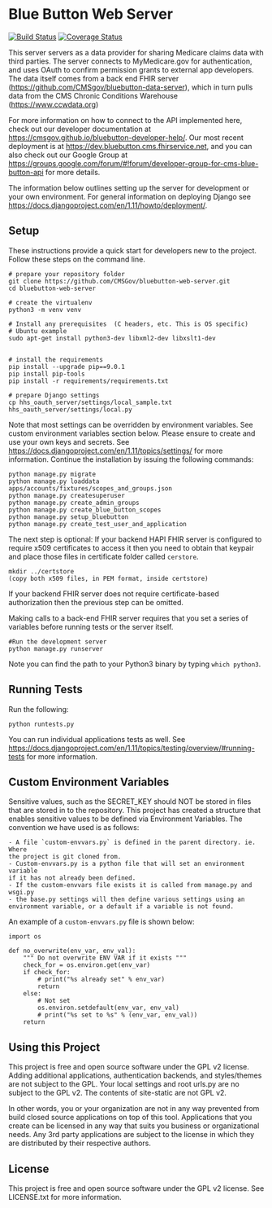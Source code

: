Blue Button Web Server
=====================================================

[![Build Status](https://travis-ci.org/TransparentHealth/hhs_oauth_server.svg?branch=develop)](https://travis-ci.org/TransparentHealth/hhs_oauth_server)
[![Coverage Status](https://coveralls.io/repos/github/TransparentHealth/hhs_oauth_server/badge.svg?branch=develop)](https://coveralls.io/github/TransparentHealth/hhs_oauth_server?branch=develop)

This server servers as a data provider for sharing Medicare claims data with third parties.
The server connects to MyMedicare.gov for authentication, and uses OAuth to confirm permission
grants to external app developers. The data itself comes from a back end FHIR server
(https://github.com/CMSgov/bluebutton-data-server), which in turn pulls data from the CMS
Chronic Conditions Warehouse (https://www.ccwdata.org)

For more information on how to connect to the API implemented here, check out our
developer documentation at https://cmsgov.github.io/bluebutton-developer-help/. Our most
recent deployment is at https://dev.bluebutton.cms.fhirservice.net, and you can also
check out our Google Group at https://groups.google.com/forum/#!forum/developer-group-for-cms-blue-button-api
for more details.

The information below outlines setting up the server for development or your own environment.
For general information on deploying Django see https://docs.djangoproject.com/en/1.11/howto/deployment/.

Setup
-----

These instructions provide a quick start for developers new to the project.
Follow these steps on the command line.

    # prepare your repository folder
    git clone https://github.com/CMSGov/bluebutton-web-server.git
    cd bluebutton-web-server

    # create the virtualenv
    python3 -m venv venv

    # Install any prerequisites  (C headers, etc. This is OS specific)
    # Ubuntu example
    sudo apt-get install python3-dev libxml2-dev libxslt1-dev


    # install the requirements
    pip install --upgrade pip==9.0.1
    pip install pip-tools
    pip install -r requirements/requirements.txt

    # prepare Django settings
    cp hhs_oauth_server/settings/local_sample.txt hhs_oauth_server/settings/local.py

Note that most settings can be overridden by environment variables. See custom environment variables section below.
Please ensure to create and use your own keys and secrets.  See https://docs.djangoproject.com/en/1.11/topics/settings/
for more information. Continue the installation by issuing the following commands:


    python manage.py migrate
    python manage.py loaddata apps/accounts/fixtures/scopes_and_groups.json
    python manage.py createsuperuser
    python manage.py create_admin_groups
    python manage.py create_blue_button_scopes
    python manage.py setup_bluebutton
    python manage.py create_test_user_and_application

 The next step is optional:  If your backend HAPI FHIR server is configured to require x509
 certificates to access it then you need to obtain that keypair and place those files in
 certificate folder called `cerstore`.

    mkdir ../certstore
    (copy both x509 files, in PEM format, inside certstore)

If your backend FHIR server does not require certificate-based authorization
then the previous step can be omitted.

Making calls to a back-end FHIR server requires that you set a series of
variables before running tests or the server itself.

    #Run the development server
    python manage.py runserver

Note you can find the path to your Python3 binary by typing `which python3`.

Running Tests
-------------

Run the following:

    python runtests.py

You can run individual applications tests as well.
See https://docs.djangoproject.com/en/1.11/topics/testing/overview/#running-tests
for more information.


Custom Environment Variables
----------------------------

Sensitive values, such as the SECRET_KEY should NOT be stored in files that
are stored in to the repository. This project has created a structure that
enables sensitive values to be defined via Environment Variables. The convention
we have used is as follows:

    - A file `custom-envvars.py` is defined in the parent directory. ie. Where
    the project is git cloned from.
    - Custom-envvars.py is a python file that will set an environment variable
    if it has not already been defined.
    - If the custom-envvars file exists it is called from manage.py and  wsgi.py
    - the base.py settings will then define various settings using an
    environment variable, or a default if a variable is not found.

An example of a `custom-envvars.py` file is shown below:

    import os

    def no_overwrite(env_var, env_val):
        """ Do not overwrite ENV VAR if it exists """
        check_for = os.environ.get(env_var)
        if check_for:
            # print("%s already set" % env_var)
            return
        else:
            # Not set
            os.environ.setdefault(env_var, env_val)
            # print("%s set to %s" % (env_var, env_val))
        return

Using this Project
------------------

This project is free and open source software under the GPL v2 license.  Adding additional
applications, authentication backends, and styles/themes are not subject to the GPL.
Your local settings and root urls.py are no subject to the GPL v2. The contents of site-static
are not GPL v2.

In other words, you or your organization are not in any way prevented from build closed source applications
on top of this tool. Applications that you create can be licensed in any way that suits you business or organizational needs.
Any 3rd party applications are subject to the license in which they are distributed
by their respective authors.


License
-------

This project is free and open source software under the GPL v2 license. See LICENSE.txt for more information.
